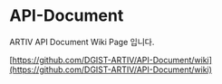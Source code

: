 # API-Document

ARTIV API Document Wiki Page 입니다.
 
[https://github.com/DGIST-ARTIV/API-Document/wiki](https://github.com/DGIST-ARTIV/API-Document/wiki)
